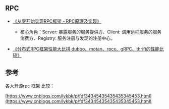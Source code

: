 ## RPC

* [《从零开始实现RPC框架 - RPC原理及实现》](https://blog.csdn.net/top_code/article/details/54615853)

  * 核心角色：Server: 暴露服务的服务提供方、Client: 调用远程服务的服务消费方、Registry: 服务注册与发现的注册中心。

* [《分布式RPC框架性能大比拼 dubbo、motan、rpcx、gRPC、thrift的性能比较》](https://blog.csdn.net/testcs_dn/article/details/78050590)

## 参考

各大开源rpc 框架 比较：

[https://www.cnblogs.com/lykbk/p/fdf34345435435435345453.html](https://www.cnblogs.com/lykbk/p/fdf34345435435435345453.html)

